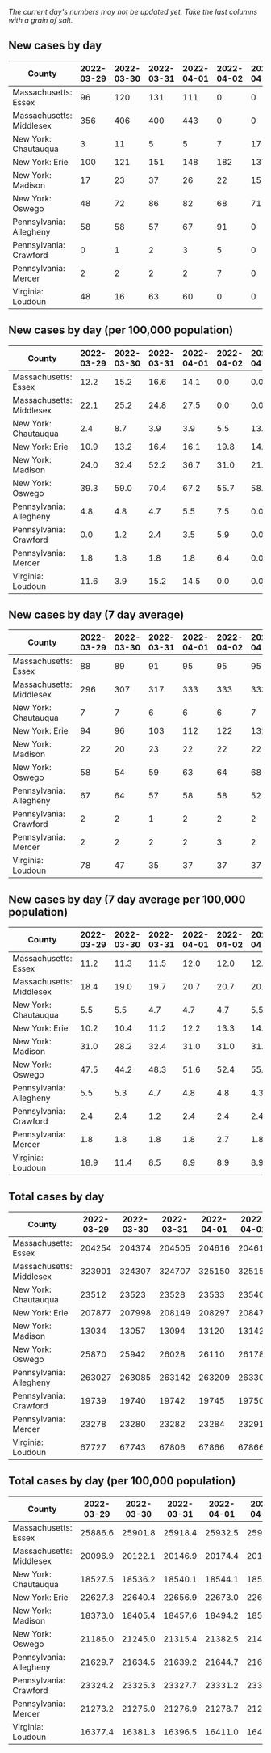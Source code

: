 _The current day's numbers may not be updated yet. Take the last columns with a grain of salt._
## New cases by day

| County | 2022-03-29 | 2022-03-30 | 2022-03-31 | 2022-04-01 | 2022-04-02 | 2022-04-03 | 2022-04-04 |
| --- | --- | --- | --- | --- | --- | --- | --- |
| Massachusetts: Essex | 96 | 120 | 131 | 111 | 0 | 0 |  |
| Massachusetts: Middlesex | 356 | 406 | 400 | 443 | 0 | 0 |  |
| New York: Chautauqua | 3 | 11 | 5 | 5 | 7 | 17 |  |
| New York: Erie | 100 | 121 | 151 | 148 | 182 | 137 |  |
| New York: Madison | 17 | 23 | 37 | 26 | 22 | 15 |  |
| New York: Oswego | 48 | 72 | 86 | 82 | 68 | 71 |  |
| Pennsylvania: Allegheny | 58 | 58 | 57 | 67 | 91 | 0 |  |
| Pennsylvania: Crawford | 0 | 1 | 2 | 3 | 5 | 0 |  |
| Pennsylvania: Mercer | 2 | 2 | 2 | 2 | 7 | 0 |  |
| Virginia: Loudoun | 48 | 16 | 63 | 60 | 0 | 0 |  |

## New cases by day (per 100,000 population)

| County | 2022-03-29 | 2022-03-30 | 2022-03-31 | 2022-04-01 | 2022-04-02 | 2022-04-03 | 2022-04-04 |
| --- | --- | --- | --- | --- | --- | --- | --- |
| Massachusetts: Essex | 12.2 | 15.2 | 16.6 | 14.1 | 0.0 | 0.0 |  |
| Massachusetts: Middlesex | 22.1 | 25.2 | 24.8 | 27.5 | 0.0 | 0.0 |  |
| New York: Chautauqua | 2.4 | 8.7 | 3.9 | 3.9 | 5.5 | 13.4 |  |
| New York: Erie | 10.9 | 13.2 | 16.4 | 16.1 | 19.8 | 14.9 |  |
| New York: Madison | 24.0 | 32.4 | 52.2 | 36.7 | 31.0 | 21.1 |  |
| New York: Oswego | 39.3 | 59.0 | 70.4 | 67.2 | 55.7 | 58.1 |  |
| Pennsylvania: Allegheny | 4.8 | 4.8 | 4.7 | 5.5 | 7.5 | 0.0 |  |
| Pennsylvania: Crawford | 0.0 | 1.2 | 2.4 | 3.5 | 5.9 | 0.0 |  |
| Pennsylvania: Mercer | 1.8 | 1.8 | 1.8 | 1.8 | 6.4 | 0.0 |  |
| Virginia: Loudoun | 11.6 | 3.9 | 15.2 | 14.5 | 0.0 | 0.0 |  |

## New cases by day (7 day average)

| County | 2022-03-29 | 2022-03-30 | 2022-03-31 | 2022-04-01 | 2022-04-02 | 2022-04-03 | 2022-04-04 |
| --- | --- | --- | --- | --- | --- | --- | --- |
| Massachusetts: Essex | 88 | 89 | 91 | 95 | 95 | 95 |  |
| Massachusetts: Middlesex | 296 | 307 | 317 | 333 | 333 | 333 |  |
| New York: Chautauqua | 7 | 7 | 6 | 6 | 6 | 7 |  |
| New York: Erie | 94 | 96 | 103 | 112 | 122 | 131 |  |
| New York: Madison | 22 | 20 | 23 | 22 | 22 | 22 |  |
| New York: Oswego | 58 | 54 | 59 | 63 | 64 | 68 |  |
| Pennsylvania: Allegheny | 67 | 64 | 57 | 58 | 58 | 52 |  |
| Pennsylvania: Crawford | 2 | 2 | 1 | 2 | 2 | 2 |  |
| Pennsylvania: Mercer | 2 | 2 | 2 | 2 | 3 | 2 |  |
| Virginia: Loudoun | 78 | 47 | 35 | 37 | 37 | 37 |  |

## New cases by day (7 day average per 100,000 population)

| County | 2022-03-29 | 2022-03-30 | 2022-03-31 | 2022-04-01 | 2022-04-02 | 2022-04-03 | 2022-04-04 |
| --- | --- | --- | --- | --- | --- | --- | --- |
| Massachusetts: Essex | 11.2 | 11.3 | 11.5 | 12.0 | 12.0 | 12.0 |  |
| Massachusetts: Middlesex | 18.4 | 19.0 | 19.7 | 20.7 | 20.7 | 20.7 |  |
| New York: Chautauqua | 5.5 | 5.5 | 4.7 | 4.7 | 4.7 | 5.5 |  |
| New York: Erie | 10.2 | 10.4 | 11.2 | 12.2 | 13.3 | 14.3 |  |
| New York: Madison | 31.0 | 28.2 | 32.4 | 31.0 | 31.0 | 31.0 |  |
| New York: Oswego | 47.5 | 44.2 | 48.3 | 51.6 | 52.4 | 55.7 |  |
| Pennsylvania: Allegheny | 5.5 | 5.3 | 4.7 | 4.8 | 4.8 | 4.3 |  |
| Pennsylvania: Crawford | 2.4 | 2.4 | 1.2 | 2.4 | 2.4 | 2.4 |  |
| Pennsylvania: Mercer | 1.8 | 1.8 | 1.8 | 1.8 | 2.7 | 1.8 |  |
| Virginia: Loudoun | 18.9 | 11.4 | 8.5 | 8.9 | 8.9 | 8.9 |  |

## Total cases by day

| County | 2022-03-29 | 2022-03-30 | 2022-03-31 | 2022-04-01 | 2022-04-02 | 2022-04-03 | 2022-04-04 |
| --- | --- | --- | --- | --- | --- | --- | --- |
| Massachusetts: Essex | 204254 | 204374 | 204505 | 204616 | 204616 | 204616 |  |
| Massachusetts: Middlesex | 323901 | 324307 | 324707 | 325150 | 325150 | 325150 |  |
| New York: Chautauqua | 23512 | 23523 | 23528 | 23533 | 23540 | 23557 |  |
| New York: Erie | 207877 | 207998 | 208149 | 208297 | 208479 | 208616 |  |
| New York: Madison | 13034 | 13057 | 13094 | 13120 | 13142 | 13157 |  |
| New York: Oswego | 25870 | 25942 | 26028 | 26110 | 26178 | 26249 |  |
| Pennsylvania: Allegheny | 263027 | 263085 | 263142 | 263209 | 263300 | 263300 |  |
| Pennsylvania: Crawford | 19739 | 19740 | 19742 | 19745 | 19750 | 19750 |  |
| Pennsylvania: Mercer | 23278 | 23280 | 23282 | 23284 | 23291 | 23291 |  |
| Virginia: Loudoun | 67727 | 67743 | 67806 | 67866 | 67866 | 67866 |  |

## Total cases by day (per 100,000 population)

| County | 2022-03-29 | 2022-03-30 | 2022-03-31 | 2022-04-01 | 2022-04-02 | 2022-04-03 | 2022-04-04 |
| --- | --- | --- | --- | --- | --- | --- | --- |
| Massachusetts: Essex | 25886.6 | 25901.8 | 25918.4 | 25932.5 | 25932.5 | 25932.5 |  |
| Massachusetts: Middlesex | 20096.9 | 20122.1 | 20146.9 | 20174.4 | 20174.4 | 20174.4 |  |
| New York: Chautauqua | 18527.5 | 18536.2 | 18540.1 | 18544.1 | 18549.6 | 18563.0 |  |
| New York: Erie | 22627.3 | 22640.4 | 22656.9 | 22673.0 | 22692.8 | 22707.7 |  |
| New York: Madison | 18373.0 | 18405.4 | 18457.6 | 18494.2 | 18525.3 | 18546.4 |  |
| New York: Oswego | 21186.0 | 21245.0 | 21315.4 | 21382.5 | 21438.2 | 21496.4 |  |
| Pennsylvania: Allegheny | 21629.7 | 21634.5 | 21639.2 | 21644.7 | 21652.2 | 21652.2 |  |
| Pennsylvania: Crawford | 23324.2 | 23325.3 | 23327.7 | 23331.2 | 23337.2 | 23337.2 |  |
| Pennsylvania: Mercer | 21273.2 | 21275.0 | 21276.9 | 21278.7 | 21285.1 | 21285.1 |  |
| Virginia: Loudoun | 16377.4 | 16381.3 | 16396.5 | 16411.0 | 16411.0 | 16411.0 |  |
